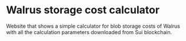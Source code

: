 # Walrus storage cost calculator

Website that shows a simple calculator for blob storage costs of Walrus with all the calculation parameters downloaded from Sui blockchain.
